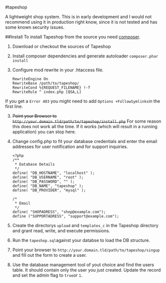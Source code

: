 #tapeshop

A lightweight shop system. This is in early development and I would not recommend using it in production right know, since it is not tested and has some known security issues.

##Install
To install Tapeshop from the source you need [composer](http://www.getcomposer.org).

1. Download or checkout the sources of Tapeshop
2. Install composer dependencies and generate autoloader 
 ```composer.phar install```
2. Configure mod rewrite in your .htaccess file.

       RewriteEngine On
       RewriteBase /path/to/tapeshop/
       RewriteCond %{REQUEST_FILENAME} !-f
       RewriteRule ^ index.php [QSA,L]
If you get a ```Error 403``` you might need to add ```Options +FollowSymlinks```in the first line.

3. ~~Point your Browser to ```http://your.domain.tld/path/to/tapeshop/install.php```~~ For some reason this does not work all the time. If it works (which will result in a running application) you can stop here.
4. Change config.php to fit your database credentials and enter the email addresses for user notification and for support inquiries.

       <?php
       /**
        * Database Details
        */
       define( "DB_HOSTNAME", "localhost" );
       define( "DB_USERNAME", "root" );
       define( "DB_PASSWORD", "" );
       define( "DB_NAME", "tapeshop" );
       define( "DB_PROVIDER", "mysql" );
       
       /*
        * Email
        */
       define( "SHOPADRESS", "shop@example.com");
       define ("SUPPORTADRESS", "support@example.com");


5. Create the directorys ```upload``` and ```templates_c``` in the Tapeshop directory and grant read, write, and execute permissions.
5. Run the ```tapeshop.sql```against your databse to load the DB structure.
5. Point your browser to ```http://your.domain.tld/path/to/tapeshop/singup``` and fill out the form to create a user.
6. Use the database management tool of yout choice and find the users table. It should contain only the user you just created. Update the record and set the admin flag to ```true```or ```1```.
